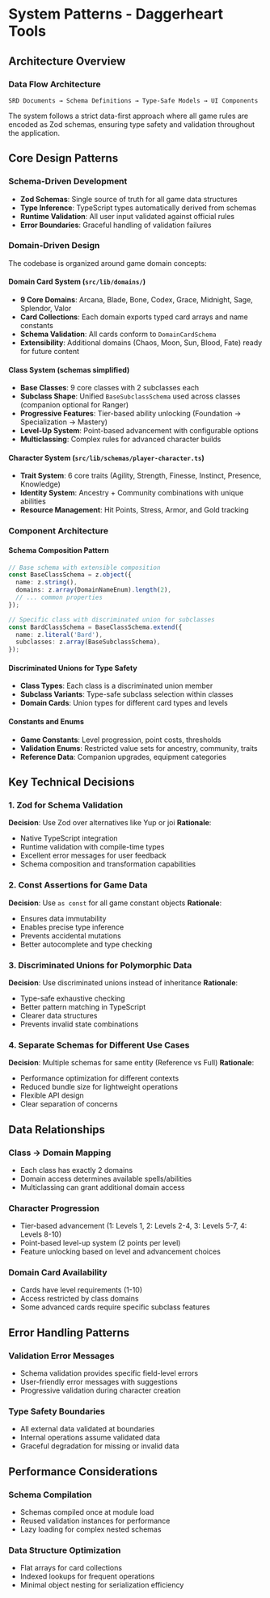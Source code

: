 # System Patterns - Daggerheart Tools

## Architecture Overview

### Data Flow Architecture

```
SRD Documents → Schema Definitions → Type-Safe Models → UI Components
```

The system follows a strict data-first approach where all game rules are encoded as Zod schemas, ensuring type safety and validation throughout the application.

## Core Design Patterns

### Schema-Driven Development

- **Zod Schemas**: Single source of truth for all game data structures
- **Type Inference**: TypeScript types automatically derived from schemas
- **Runtime Validation**: All user input validated against official rules
- **Error Boundaries**: Graceful handling of validation failures

### Domain-Driven Design

The codebase is organized around game domain concepts:

#### Domain Card System (`src/lib/domains/`)

- **9 Core Domains**: Arcana, Blade, Bone, Codex, Grace, Midnight, Sage, Splendor, Valor
- **Card Collections**: Each domain exports typed card arrays and name constants
- **Schema Validation**: All cards conform to `DomainCardSchema`
- **Extensibility**: Additional domains (Chaos, Moon, Sun, Blood, Fate) ready for future content

#### Class System (schemas simplified)

- **Base Classes**: 9 core classes with 2 subclasses each
- **Subclass Shape**: Unified `BaseSubclassSchema` used across classes (companion optional for Ranger)
- **Progressive Features**: Tier-based ability unlocking (Foundation → Specialization → Mastery)
- **Level-Up System**: Point-based advancement with configurable options
- **Multiclassing**: Complex rules for advanced character builds

#### Character System (`src/lib/schemas/player-character.ts`)

- **Trait System**: 6 core traits (Agility, Strength, Finesse, Instinct, Presence, Knowledge)
- **Identity System**: Ancestry + Community combinations with unique abilities
- **Resource Management**: Hit Points, Stress, Armor, and Gold tracking

### Component Architecture

#### Schema Composition Pattern

```typescript
// Base schema with extensible composition
const BaseClassSchema = z.object({
  name: z.string(),
  domains: z.array(DomainNameEnum).length(2),
  // ... common properties
});

// Specific class with discriminated union for subclasses
const BardClassSchema = BaseClassSchema.extend({
  name: z.literal('Bard'),
  subclasses: z.array(BaseSubclassSchema),
});
```

#### Discriminated Unions for Type Safety

- **Class Types**: Each class is a discriminated union member
- **Subclass Variants**: Type-safe subclass selection within classes
- **Domain Cards**: Union types for different card types and levels

#### Constants and Enums

- **Game Constants**: Level progression, point costs, thresholds
- **Validation Enums**: Restricted value sets for ancestry, community, traits
- **Reference Data**: Companion upgrades, equipment categories

## Key Technical Decisions

### 1. Zod for Schema Validation

**Decision**: Use Zod over alternatives like Yup or joi
**Rationale**:

- Native TypeScript integration
- Runtime validation with compile-time types
- Excellent error messages for user feedback
- Schema composition and transformation capabilities

### 2. Const Assertions for Game Data

**Decision**: Use `as const` for all game constant objects
**Rationale**:

- Ensures data immutability
- Enables precise type inference
- Prevents accidental mutations
- Better autocomplete and type checking

### 3. Discriminated Unions for Polymorphic Data

**Decision**: Use discriminated unions instead of inheritance
**Rationale**:

- Type-safe exhaustive checking
- Better pattern matching in TypeScript
- Clearer data structures
- Prevents invalid state combinations

### 4. Separate Schemas for Different Use Cases

**Decision**: Multiple schemas for same entity (Reference vs Full)
**Rationale**:

- Performance optimization for different contexts
- Reduced bundle size for lightweight operations
- Flexible API design
- Clear separation of concerns

## Data Relationships

### Class → Domain Mapping

- Each class has exactly 2 domains
- Domain access determines available spells/abilities
- Multiclassing can grant additional domain access

### Character Progression

- Tier-based advancement (1: Levels 1, 2: Levels 2-4, 3: Levels 5-7, 4: Levels 8-10)
- Point-based level-up system (2 points per level)
- Feature unlocking based on level and advancement choices

### Domain Card Availability

- Cards have level requirements (1-10)
- Access restricted by class domains
- Some advanced cards require specific subclass features

## Error Handling Patterns

### Validation Error Messages

- Schema validation provides specific field-level errors
- User-friendly error messages with suggestions
- Progressive validation during character creation

### Type Safety Boundaries

- All external data validated at boundaries
- Internal operations assume validated data
- Graceful degradation for missing or invalid data

## Performance Considerations

### Schema Compilation

- Schemas compiled once at module load
- Reused validation instances for performance
- Lazy loading for complex nested schemas

### Data Structure Optimization

- Flat arrays for card collections
- Indexed lookups for frequent operations
- Minimal object nesting for serialization efficiency
